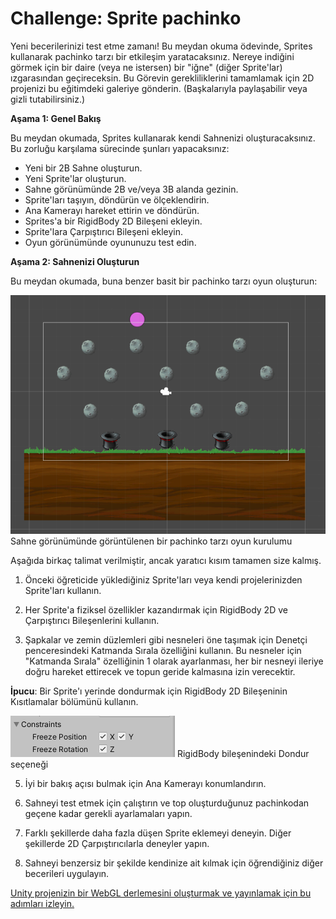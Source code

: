 # Challenge: Sprite pachinko

Yeni becerilerinizi test etme zamanı! Bu meydan okuma ödevinde, Sprites kullanarak pachinko tarzı bir etkileşim yaratacaksınız. Nereye indiğini görmek için bir daire (veya ne istersen) bir "iğne" (diğer Sprite'lar) ızgarasından geçireceksin.
Bu Görevin gerekliliklerini tamamlamak için 2D projenizi bu eğitimdeki galeriye gönderin. (Başkalarıyla paylaşabilir veya gizli tutabilirsiniz.)

**Aşama 1: Genel Bakış**
 
Bu meydan okumada, Sprites kullanarak kendi Sahnenizi oluşturacaksınız. Bu zorluğu karşılama sürecinde şunları yapacaksınız:
 
- Yeni bir 2B Sahne oluşturun.
- Yeni Sprite'lar oluşturun.
- Sahne görünümünde 2B ve/veya 3B alanda gezinin.
- Sprite'ları taşıyın, döndürün ve ölçeklendirin.
- Ana Kamerayı hareket ettirin ve döndürün.
- Sprites'a bir RigidBody 2D Bileşeni ekleyin.
- Sprite'lara Çarpıştırıcı Bileşeni ekleyin.
- Oyun görünümünde oyununuzu test edin.

**Aşama 2: Sahnenizi Oluşturun**

Bu meydan okumada, buna benzer basit bir pachinko tarzı oyun oluşturun:

![figures](https://raw.githubusercontent.com/Kodluyoruz/taskforce/main/unity-essentials/challenge-sprite-pachinko/figures/B.5.4-1.png)
Sahne görünümünde görüntülenen bir pachinko tarzı oyun kurulumu

Aşağıda birkaç talimat verilmiştir, ancak yaratıcı kısım tamamen size kalmış.

1. Önceki öğreticide yüklediğiniz Sprite'ları veya kendi projelerinizden Sprite'ları kullanın.

2. Her Sprite'a fiziksel özellikler kazandırmak için RigidBody 2D ve Çarpıştırıcı Bileşenlerini kullanın.

3. Şapkalar ve zemin düzlemleri gibi nesneleri öne taşımak için Denetçi penceresindeki Katmanda Sırala özelliğini kullanın. Bu nesneler için "Katmanda Sırala" özelliğinin 1 olarak ayarlanması, her bir nesneyi ileriye doğru hareket ettirecek ve topun geride kalmasına izin verecektir.

**İpucu**: Bir Sprite'ı yerinde dondurmak için RigidBody 2D Bileşeninin Kısıtlamalar bölümünü kullanın.

![figures](https://raw.githubusercontent.com/Kodluyoruz/taskforce/main/unity-essentials/challenge-sprite-pachinko/figures/B.5.4-3.png)
RigidBody bileşenindeki Dondur seçeneği

5. İyi bir bakış açısı bulmak için Ana Kamerayı konumlandırın.

6. Sahneyi test etmek için çalıştırın ve top oluşturduğunuz pachinkodan geçene kadar gerekli ayarlamaları yapın.

7. Farklı şekillerde daha fazla düşen Sprite eklemeyi deneyin. Diğer şekillerde 2D Çarpıştırıcılarla deneyler yapın.

8. Sahneyi benzersiz bir şekilde kendinize ait kılmak için öğrendiğiniz diğer becerileri uygulayın.


[Unity projenizin bir WebGL derlemesini oluşturmak ve yayınlamak için bu adımları izleyin.](https://learn.unity.com/tutorial/creating-and-publishing-webgl-builds)















